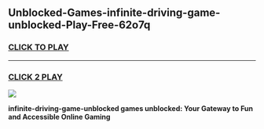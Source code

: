 
## Unblocked-Games-infinite-driving-game-unblocked-Play-Free-62o7q
<h3>
<a href="https://premium76.site?title=infinite-driving-game-unblocked&ref=21A">CLICK TO PLAY</a></h3>
<hr>

<h3>
<a href="https://premium76.site?title=infinite-driving-game-unblocked&ref=21A">CLICK 2 PLAY</a>
  
</h3>

<a href="https://premium76.site?title=infinite-driving-game-unblocked&ref=21A"><img src="https://clearcache.store/games.png"></a>


**infinite-driving-game-unblocked games unblocked: Your Gateway to Fun and Accessible Online Gaming**
